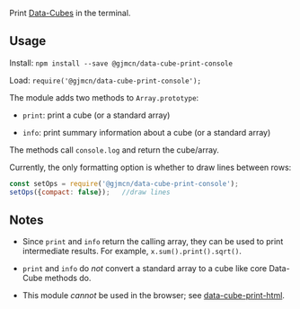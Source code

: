 Print [Data-Cubes](https://github.com/gjmcn/data-cube) in the terminal.

## Usage

Install: `npm install --save @gjmcn/data-cube-print-console`

Load: `require('@gjmcn/data-cube-print-console');`

The module adds two methods to `Array.prototype`:

* `print`: print a cube (or a standard array)

* `info`: print summary information about a cube (or a standard array)

The methods call `console.log` and return the cube/array.

Currently, the only formatting option is whether to draw lines between rows:

```js
const setOps = require('@gjmcn/data-cube-print-console');
setOps({compact: false});   //draw lines
```

## Notes

* Since `print` and `info` return the calling array, they can be used to print intermediate results. For example, `x.sum().print().sqrt()`.

* `print` and `info` do *not* convert a standard array to a cube like core Data-Cube methods do.

* This module *cannot* be used in the browser; see [data-cube-print-html](https://github.com/gjmcn/data-cube-print-html).

